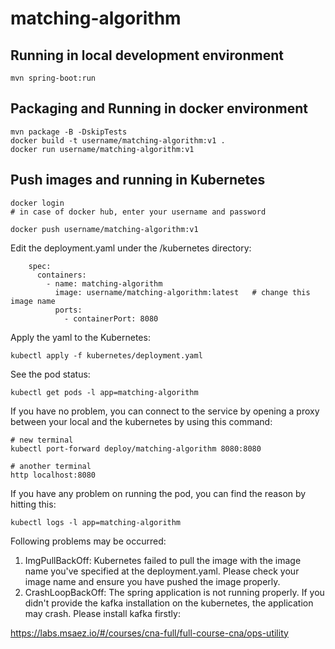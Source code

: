 # matching-algorithm

## Running in local development environment

```
mvn spring-boot:run
```

## Packaging and Running in docker environment

```
mvn package -B -DskipTests
docker build -t username/matching-algorithm:v1 .
docker run username/matching-algorithm:v1
```

## Push images and running in Kubernetes

```
docker login 
# in case of docker hub, enter your username and password

docker push username/matching-algorithm:v1
```

Edit the deployment.yaml under the /kubernetes directory:
```
    spec:
      containers:
        - name: matching-algorithm
          image: username/matching-algorithm:latest   # change this image name
          ports:
            - containerPort: 8080

```

Apply the yaml to the Kubernetes:
```
kubectl apply -f kubernetes/deployment.yaml
```

See the pod status:
```
kubectl get pods -l app=matching-algorithm
```

If you have no problem, you can connect to the service by opening a proxy between your local and the kubernetes by using this command:
```
# new terminal
kubectl port-forward deploy/matching-algorithm 8080:8080

# another terminal
http localhost:8080
```

If you have any problem on running the pod, you can find the reason by hitting this:
```
kubectl logs -l app=matching-algorithm
```

Following problems may be occurred:

1. ImgPullBackOff:  Kubernetes failed to pull the image with the image name you've specified at the deployment.yaml. Please check your image name and ensure you have pushed the image properly.
1. CrashLoopBackOff: The spring application is not running properly. If you didn't provide the kafka installation on the kubernetes, the application may crash. Please install kafka firstly:

https://labs.msaez.io/#/courses/cna-full/full-course-cna/ops-utility

